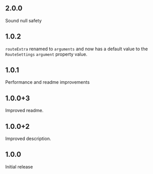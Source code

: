 ## 2.0.0
Sound null safety
## 1.0.2
`routeExtra` renamed to `arguments` and now has a default value to the `RouteSettings` `argument` property value.
## 1.0.1
Performance and readme improvements
## 1.0.0+3
Improved readme.
## 1.0.0+2
Improved description.
## 1.0.0
Initial release